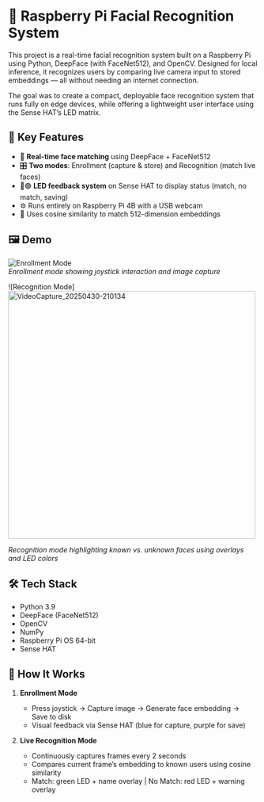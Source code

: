 # 🧠 Raspberry Pi Facial Recognition System

This project is a real-time facial recognition system built on a Raspberry Pi using Python, DeepFace (with FaceNet512), and OpenCV. Designed for local inference, it recognizes users by comparing live camera input to stored embeddings — all without needing an internet connection.

The goal was to create a compact, deployable face recognition system that runs fully on edge devices, while offering a lightweight user interface using the Sense HAT’s LED matrix.

## 🚀 Key Features

- 📸 **Real-time face matching** using DeepFace + FaceNet512  
- 🎛 **Two modes**: Enrollment (capture & store) and Recognition (match live faces)  
- 🔴🟢 **LED feedback system** on Sense HAT to display status (match, no match, saving)  
- ⚙️ Runs entirely on Raspberry Pi 4B with a USB webcam  
- 🧠 Uses cosine similarity to match 512-dimension embeddings  

## 🖼️ Demo

![Enrollment Mode](images/enroll_mode.jpg)  
*Enrollment mode showing joystick interaction and image capture*

![Recognition Mode]
<img src="https://github.com/user-attachments/assets/d9686174-2137-489e-a9f9-bfaea50a75b9" alt="VideoCapture_20250430-210134" width="500"/>


*Recognition mode highlighting known vs. unknown faces using overlays and LED colors*

## 🛠️ Tech Stack

- Python 3.9  
- DeepFace (FaceNet512)  
- OpenCV  
- NumPy  
- Raspberry Pi OS 64-bit  
- Sense HAT  

## 🔄 How It Works

1. **Enrollment Mode**  
   - Press joystick → Capture image → Generate face embedding → Save to disk  
   - Visual feedback via Sense HAT (blue for capture, purple for save)

2. **Live Recognition Mode**  
   - Continuously captures frames every 2 seconds  
   - Compares current frame’s embedding to known users using cosine similarity  
   - Match: green LED + name overlay | No Match: red LED + warning overlay  

